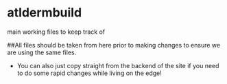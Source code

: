 # atldermbuild
main working files to keep track of


##All files should be taken from here prior to making changes to ensure we are using the same files. 

- You can also just copy straight from the backend of the site if you need to do some rapid changes while living on the edge!
